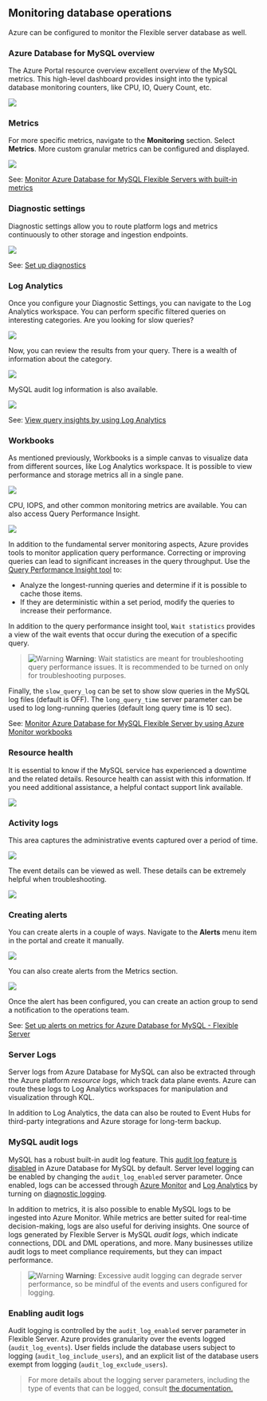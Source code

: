 ## Monitoring database operations

Azure can be configured to monitor the Flexible server database as well.

### Azure Database for MySQL overview

The Azure Portal resource overview excellent overview of the MySQL metrics. This high-level dashboard provides insight into the typical database monitoring counters, like CPU, IO, Query Count, etc.

![](media/azure-portal-mysql-overview.png)

### Metrics

For more specific metrics, navigate to the **Monitoring** section. Select **Metrics**. More custom granular metrics can be configured and displayed.

![](media/mysql-azure-portal-metrics.png)

See: [Monitor Azure Database for MySQL Flexible Servers with built-in metrics](https://docs.microsoft.com/en-us/azure/mysql/flexible-server/concepts-monitoring)

### Diagnostic settings

Diagnostic settings allow you to route platform logs and metrics continuously to other storage and ingestion endpoints.

![](media/mysql-diagnostic-settings.png)

See: [Set up diagnostics](https://docs.microsoft.com/en-us/azure/mysql/flexible-server/tutorial-configure-audit#set-up-diagnostics)

### Log Analytics

Once you configure your Diagnostic Settings, you can navigate to the Log Analytics workspace. You can perform specific filtered queries on interesting categories. Are you looking for slow queries?

![](media/azure-diagnostic-query.png)

Now, you can review the results from your query. There is a wealth of information about the category.

![](media/azure-diagnostic-query-result.png)

MySQL audit log information is also available.

![](media/mysql-log-analytics-audit-log-query.png)

See: [View query insights by using Log Analytics](https://docs.microsoft.com/en-us/azure/mysql/flexible-server/tutorial-query-performance-insights#view-query-insights-by-using-log-analytics)

### Workbooks

As mentioned previously, Workbooks is a simple canvas to visualize data from different sources, like Log Analytics workspace. It is possible to view performance and storage metrics all in a single pane.

![](media/workbook-example.png)

CPU, IOPS, and other common monitoring metrics are available. You can also access Query Performance Insight.

![](media/query-performance-insight.png)

In addition to the fundamental server monitoring aspects, Azure provides tools to monitor application query performance.  Correcting or improving queries can lead to significant increases in the query throughput. Use the [Query Performance Insight tool](https://docs.microsoft.com/azure/mysql/flexible-server/tutorial-query-performance-insights) to:

- Analyze the longest-running queries and determine if it is possible to cache those items.
- If they are deterministic within a set period, modify the queries to increase their performance.

In addition to the query performance insight tool, `Wait statistics` provides a view of the wait events that occur during the execution of a specific query.

>![Warning](media/warning.png "Warning") **Warning**: Wait statistics are meant for troubleshooting query performance issues. It is recommended to be turned on only for troubleshooting purposes.

Finally, the `slow_query_log` can be set to show slow queries in the MySQL log files (default is OFF). The `long_query_time` server parameter can be used to log long-running queries (default long query time is 10 sec).

See: [Monitor Azure Database for MySQL Flexible Server by using Azure Monitor workbooks](https://docs.microsoft.com/en-us/azure/mysql/flexible-server/concepts-workbooks)

### Resource health

It is essential to know if the MySQL service has experienced a downtime and the related details. Resource health can assist with this information. If you need additional assistance, a helpful contact support link available.

![](media/resource-health-example.png)

### Activity logs

This area captures the administrative events captured over a period of time.

![](media/activity-logs-example.png)

The event details can be viewed as well. These details can be extremely helpful when troubleshooting.

![](media/activity-log-example-detail.png)

### Creating alerts

You can create alerts in a couple of ways.  Navigate to the **Alerts** menu item in the portal and create it manually.

![](media/create-alert.png)

You can also create alerts from the Metrics section.

![](media/configure-alert-example.png)

Once the alert has been configured, you can create an action group to send a notification to the operations team.

See: [Set up alerts on metrics for Azure Database for MySQL - Flexible Server](https://docs.microsoft.com/en-us/azure/mysql/flexible-server/how-to-alert-on-metric)

### Server Logs

Server logs from Azure Database for MySQL can also be extracted through the Azure platform *resource logs*, which track data plane events. Azure can route these logs to Log Analytics workspaces for manipulation and visualization through KQL.

In addition to Log Analytics, the data can also be routed to Event Hubs for third-party integrations and Azure storage for long-term backup.

### MySQL audit logs

MySQL has a robust built-in audit log feature. This [audit log feature is disabled](https://docs.microsoft.com/azure/mysql/flexible-server/concepts-audit-logs) in Azure Database for MySQL by default.  Server level logging can be enabled by changing the `audit_log_enabled` server parameter. Once enabled, logs can be accessed through [Azure Monitor](https://docs.microsoft.com/azure/azure-monitor/overview) and [Log Analytics](https://docs.microsoft.com/azure/azure-monitor/platform/design-logs-deployment) by turning on [diagnostic logging](https://docs.microsoft.com/azure/mysql/flexible-server/tutorial-configure-audit#set-up-diagnostics).

In addition to metrics, it is also possible to enable MySQL logs to be ingested into Azure Monitor. While metrics are better suited for real-time decision-making, logs are also useful for deriving insights. One source of logs generated by Flexible Server is MySQL *audit logs*, which indicate connections, DDL and DML operations, and more. Many businesses utilize audit logs to meet compliance requirements, but they can impact performance.

>![Warning](media/warning.png "Warning") **Warning**: Excessive audit logging can degrade server performance, so be mindful of the events and users configured for logging.

### Enabling audit logs

Audit logging is controlled by the `audit_log_enabled` server parameter in Flexible Server. Azure provides granularity over the events logged (`audit_log_events`). User fields include the database users subject to logging (`audit_log_include_users`), and an explicit list of the database users exempt from logging (`audit_log_exclude_users`).

> For more details about the logging server parameters, including the type of events that can be logged, consult [the documentation.](https://docs.microsoft.com/azure/mysql/flexible-server/concepts-audit-logs)
